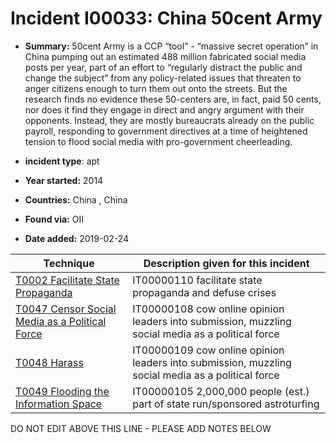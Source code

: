 # Incident I00033: China 50cent Army

* **Summary:** 50cent Army is a CCP “tool” - “massive secret operation” in China pumping out an estimated 488 million fabricated social media posts per year, part of an effort to “regularly distract the public and change the subject” from any policy-related issues that threaten to anger citizens enough to turn them out onto the streets. But the research finds no evidence these 50-centers are, in fact, paid 50 cents, nor does it find they engage in direct and angry argument with their opponents. Instead, they are mostly bureaucrats already on the public payroll, responding to government directives at a time of heightened tension to flood social media with pro-government cheerleading.

* **incident type**: apt

* **Year started:** 2014

* **Countries:** China , China

* **Found via:** OII

* **Date added:** 2019-02-24
 

| Technique | Description given for this incident |
| --------- | ------------------------- |
| [T0002 Facilitate State Propaganda](../../generated_pages/techniques/T0002.md) | IT00000110 facilitate state propaganda and defuse crises |
| [T0047 Censor Social Media as a Political Force](../../generated_pages/techniques/T0047.md) | IT00000108 cow online opinion leaders into submission, muzzling social media as a political force |
| [T0048 Harass](../../generated_pages/techniques/T0048.md) | IT00000109 cow online opinion leaders into submission, muzzling social media as a political force |
| [T0049 Flooding the Information Space](../../generated_pages/techniques/T0049.md) | IT00000105 2,000,000 people (est.) part of state run/sponsored astroturfing |


DO NOT EDIT ABOVE THIS LINE - PLEASE ADD NOTES BELOW